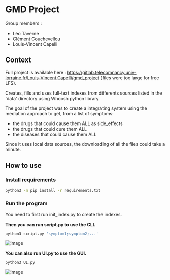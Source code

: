 # GMD Project
Group members :
- Léo Taverne
- Clément Couchevellou
- Louis-Vincent Capelli

## Context
Full project is available here : https://gitlab.telecomnancy.univ-lorraine.fr/Louis-Vincent.Capelli/gmd_project (files were too large for free LFS).


Creates, fills and uses full-text indexes from differents sources listed in the 'data' directory using Whoosh python library. 


The goal of the project was to create a integrating system using the mediation approach to get, from a list of symptoms:
- the drugs that could cause them ALL as side_effects
- the drugs that could cure them ALL
- the diseases that could cause them ALL


Since it uses local data sources, the downloading of all the files could take a minute.

## How to use
### Install requirements
```bash
python3 -m pip install -r requirements.txt
```

### Run the program
You need to first run init_index.py to create the indexes.

**Then you can run script.py to use the CLI.**
```bash
python3 script.py 'symptom1;symptom2;...'
```

![image](https://user-images.githubusercontent.com/96493391/230121818-eeb15b87-4f46-43a2-b45a-092e383d349d.png)


**You can also run UI.py to use the GUI.**
```bash
python3 UI.py
```
![image](https://user-images.githubusercontent.com/96493391/230121852-867c97e0-36d5-42a5-beb2-1e4130f11c26.png)
